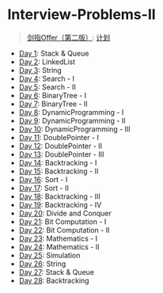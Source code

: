 # Interview-Problems-II

> [剑指Offer（第二版）](https://leetcode.cn/problem-list/xb9nqhhg/):
> [计划](https://leetcode.cn/study-plan/lcof/)

* [Day  1](./day1): Stack & Queue
* [Day  2](./day2): LinkedList
* [Day  3](./day3): String
* [Day  4](./day4): Search - I
* [Day  5](./day5): Search - II
* [Day  6](./day6): BinaryTree - I
* [Day  7](./day7): BinaryTree - II
* [Day  8](./day8): DynamicProgramming - I
* [Day  9](./day9): DynamicProgramming - II
* [Day 10](./day10): DynamicProgramming - III
* [Day 11](./day11): DoublePointer - I
* [Day 12](./day12): DoublePointer - II
* [Day 13](./day13): DoublePointer - III
* [Day 14](./day14): Backtracking - I
* [Day 15](./day15): Backtracking - II
* [Day 16](./day16): Sort - I
* [Day 17](./day17): Sort - II
* [Day 18](./day18): Backtracking - III
* [Day 19](./day19): Backtracking - IV
* [Day 20](./day20): Divide and Conquer
* [Day 21](./day21): Bit Computation - I
* [Day 22](./day22): Bit Computation - II
* [Day 23](./day23): Mathematics - I
* [Day 24](./day24): Mathematics - II
* [Day 25](./day25): Simulation
* [Day 26](./day26): String
* [Day 27](./day27): Stack & Queue
* [Day 28](./day28): Backtracking
